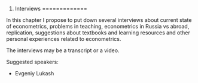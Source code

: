 1. Interviews
=============


In this chapter I propose to put down several interviews about 
current state of econometrics, problems in teaching, econometrics in 
Russia vs abroad, replication, suggestions about textbooks and 
learning resources and other personal experiences related to econometrics. 

The interviews may be a transcript or a video. 

Suggested speakers:

- Evgeniy Lukash
